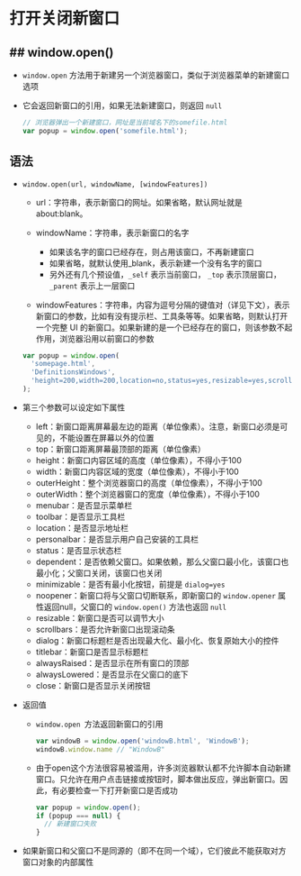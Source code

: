 # 打开关闭新窗口

## ## window.open()

+ `window.open` 方法用于新建另一个浏览器窗口，类似于浏览器菜单的新建窗口选项
+ 它会返回新窗口的引用，如果无法新建窗口，则返回 `null`

  ```js
  // 浏览器弹出一个新建窗口，网址是当前域名下的somefile.html
  var popup = window.open('somefile.html');
  ```

## 语法

+ `window.open(url, windowName, [windowFeatures])`

  + url：字符串，表示新窗口的网址。如果省略，默认网址就是about:blank。
  + windowName：字符串，表示新窗口的名字

    + 如果该名字的窗口已经存在，则占用该窗口，不再新建窗口
    + 如果省略，就默认使用_blank，表示新建一个没有名字的窗口
    + 另外还有几个预设值，`_self` 表示当前窗口， `_top` 表示顶层窗口，`_parent` 表示上一层窗口

  + windowFeatures：字符串，内容为逗号分隔的键值对（详见下文），表示新窗口的参数，比如有没有提示栏、工具条等等。如果省略，则默认打开一个完整 UI 的新窗口。如果新建的是一个已经存在的窗口，则该参数不起作用，浏览器沿用以前窗口的参数

  ```js
  var popup = window.open(
    'somepage.html',
    'DefinitionsWindows',
    'height=200,width=200,location=no,status=yes,resizable=yes,scrollbars=yes'
  );
  ```

+ 第三个参数可以设定如下属性

  + left：新窗口距离屏幕最左边的距离（单位像素）。注意，新窗口必须是可见的，不能设置在屏幕以外的位置
  + top：新窗口距离屏幕最顶部的距离（单位像素）
  + height：新窗口内容区域的高度（单位像素），不得小于100
  + width：新窗口内容区域的宽度（单位像素），不得小于100
  + outerHeight：整个浏览器窗口的高度（单位像素），不得小于100
  + outerWidth：整个浏览器窗口的宽度（单位像素），不得小于100
  + menubar：是否显示菜单栏
  + toolbar：是否显示工具栏
  + location：是否显示地址栏
  + personalbar：是否显示用户自己安装的工具栏
  + status：是否显示状态栏
  + dependent：是否依赖父窗口。如果依赖，那么父窗口最小化，该窗口也最小化；父窗口关闭，该窗口也关闭
  + minimizable：是否有最小化按钮，前提是 `dialog=yes`
  + noopener：新窗口将与父窗口切断联系，即新窗口的 `window.opener` 属性返回null，父窗口的 `window.open()` 方法也返回 `null`
  + resizable：新窗口是否可以调节大小
  + scrollbars：是否允许新窗口出现滚动条
  + dialog：新窗口标题栏是否出现最大化、最小化、恢复原始大小的控件
  + titlebar：新窗口是否显示标题栏
  + alwaysRaised：是否显示在所有窗口的顶部
  + alwaysLowered：是否显示在父窗口的底下
  + close：新窗口是否显示关闭按钮

+ 返回值

  + `window.open `方法返回新窗口的引用

    ```js
    var windowB = window.open('windowB.html', 'WindowB');
    windowB.window.name // "WindowB"
    ```

  + 由于open这个方法很容易被滥用，许多浏览器默认都不允许脚本自动新建窗口。只允许在用户点击链接或按钮时，脚本做出反应，弹出新窗口。因此，有必要检查一下打开新窗口是否成功

    ```js
    var popup = window.open();
    if (popup === null) {
      // 新建窗口失败
    }
    ```

+ 如果新窗口和父窗口不是同源的（即不在同一个域），它们彼此不能获取对方窗口对象的内部属性




